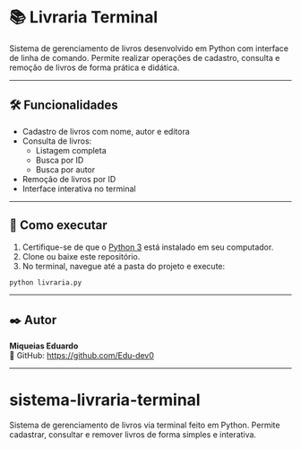 
# 📚 Livraria Terminal 

Sistema de gerenciamento de livros desenvolvido em Python com interface de linha de comando. Permite realizar operações de cadastro, consulta e remoção de livros de forma prática e didática.

---

## 🛠 Funcionalidades

- Cadastro de livros com nome, autor e editora
- Consulta de livros:
  - Listagem completa
  - Busca por ID
  - Busca por autor
- Remoção de livros por ID
- Interface interativa no terminal

---

## 🚀 Como executar

1. Certifique-se de que o [Python 3](https://www.python.org/downloads/) está instalado em seu computador.
2. Clone ou baixe este repositório.
3. No terminal, navegue até a pasta do projeto e execute:

```bash
python livraria.py 
```

---

## ✒️ Autor

**Miqueias Eduardo**  
🔗  GitHub: https://github.com/Edu-dev0


---

# sistema-livraria-terminal
Sistema de gerenciamento de livros via terminal feito em Python. Permite cadastrar, consultar e remover livros de forma simples e interativa.
